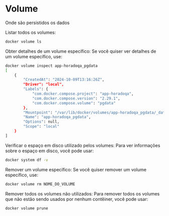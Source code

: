 # Volume

Onde são persistidos os dados

Listar todos os volumes:

```bash
docker volume ls
```

Obter detalhes de um volume específico: Se você quiser ver detalhes de um volume específico, use:

```bash
docker volume inspect app-horadoqa_pgdata 
[
    {
        "CreatedAt": "2024-10-09T13:16:26Z",
        "Driver": "local",
        "Labels": {
            "com.docker.compose.project": "app-horadoqa",
            "com.docker.compose.version": "2.29.1",
            "com.docker.compose.volume": "pgdata"
        },
        "Mountpoint": "/var/lib/docker/volumes/app-horadoqa_pgdata/_data",
        "Name": "app-horadoqa_pgdata",
        "Options": null,
        "Scope": "local"
    }
]
```

Verificar o espaço em disco utilizado pelos volumes: Para ver informações sobre o espaço em disco, você pode usar:

```bash
docker system df -v
```

Remover um volume específico: Se você quiser remover um volume específico, use:

```bash
docker volume rm NOME_DO_VOLUME
```

Remover todos os volumes não utilizados: Para remover todos os volumes que não estão sendo usados por nenhum contêiner, você pode usar:

```bash
docker volume prune
```